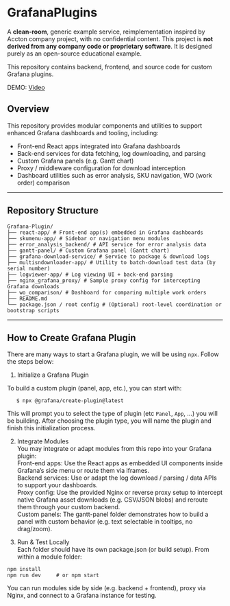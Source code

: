 # GrafanaPlugins

A **clean-room**, generic example service, reimplementation inspired by Accton company project, with no confidential content.
This project is **not derived from any company code or proprietary software**.
It is designed purely as an open-source educational example.

This repository contains backend, frontend, and source code for custom Grafana plugins.

DEMO: [Video](https://drive.google.com/file/d/1h5CH8q7yaH8EqP9QwJSjmo0Yy2w-zU5x/view?usp=drive_link)

## Overview

This repository provides modular components and utilities to support enhanced Grafana dashboards and tooling, including:

- Front-end React apps integrated into Grafana dashboards  
- Back-end services for data fetching, log downloading, and parsing  
- Custom Grafana panels (e.g. Gantt chart)  
- Proxy / middleware configuration for download interception  
- Dashboard utilities such as error analysis, SKU navigation, WO (work order) comparison

---

## Repository Structure
```
Grafana-Plugin/  
├── react-app/ # Front-end app(s) embedded in Grafana dashboards  
├── skumenu-app/ # Sidebar or navigation menu modules  
├── error_analysis_backend/ # API service for error analysis data  
├── gantt-panel/ # Custom Grafana panel (Gantt chart)  
├── grafana-download-service/ # Service to package & download logs  
├── multisndownloader-app/ # Utility to batch-download test data (by serial number)  
├── logviewer-app/ # Log viewing UI + back-end parsing  
├── nginx_grafana_proxy/ # Sample proxy config for intercepting Grafana downloads  
├── wo_comparison/ # Dashboard for comparing multiple work orders  
├── README.md  
└── package.json / root config # (Optional) root-level coordination or bootstrap scripts
```
---

## How to Create Grafana Plugin
There are many ways to start a Grafana plugin, we will be using `npx`. Follow the steps below:

1. Initialize a Grafana Plugin  

To build a custom plugin (panel, app, etc.), you can start with:  
 ```
    $ npx @grafana/create-plugin@latest
 ```
This will prompt you to select the type of plugin (etc `Panel`, `App`, ...) you will be building. After choosing the plugin type, you will name the plugin and finish this initialization process.

2. Integrate Modules  
You may integrate or adapt modules from this repo into your Grafana plugin:   
Front-end apps: Use the React apps as embedded UI components inside Grafana’s side menu or route them via iframes.  
Backend services: Use or adapt the log download / parsing / data APIs to support your dashboards.  
Proxy config: Use the provided Nginx or reverse proxy setup to intercept native Grafana asset downloads (e.g. CSV/JSON blobs) and reroute them through your custom backend.  
Custom panels: The gantt-panel folder demonstrates how to build a panel with custom behavior (e.g. text selectable in tooltips, no drag/zoom).  

3. Run & Test Locally  
Each folder should have its own package.json (or build setup). From within a module folder:
```
npm install
npm run dev     # or npm start
```

You can run modules side by side (e.g. backend + frontend), proxy via Nginx, and connect to a Grafana instance for testing.
